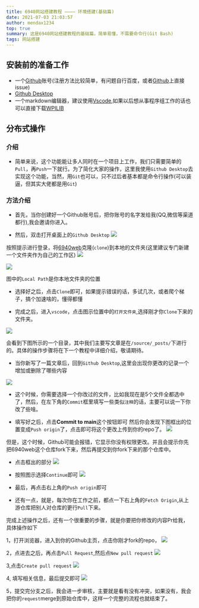 ```yaml
---
title: 6940网站搭建教程 ———— 环境搭建(基础篇)
date: 2021-07-03 21:03:57
author: mendax1234
top: true
summary: 这是6940网站搭建教程的基础篇，简单易懂，不需要命令行(Git Bash)
tags: 网站搭建
---
```


## 安装前的准备工作
- 一个[Github](https://github.com/)账号(注册方法比较简单，有问题自行百度，或者[Github](https://github.com/Team6940/Team6940.github.io)上直接issue)
- [Github Desktop](https://desktop.github.com/)
- 一个markdown编辑器，建议使用[Vscode](https://code.visualstudio.com/),如果以后想从事程序组工作的话也可以直接下载[WPILIB](https://github.com/wpilibsuite/allwpilib/releases)

## 分布式操作
### 介绍
- 简单来说，这个功能能让多人同时在一个项目上工作，我们只需要简单的`Pull`，再`Push`一下就行。为了简化大家的操作，这里我使用`Github Desktop`去实现这个功能，当然，用`Git`也可以，只不过后者基本都是命令行操作(可以装逼，但其实大佬都是用`Git`)

### 方法介绍
- 首先，当你创建好一个Github账号后，把你账号的名字发给我(QQ,微信等渠道都行),我会邀请你进入。

- 然后，双击打开桌面上的`Github Desktop`
![](https://pic.imgdb.cn/item/60e0643e5132923bf88d1504.jpg)

按照提示进行登录，将[6940web](https://github.com/Team6940/6940web)克隆(`clone`)到本地的文件夹(这里建议专门新建一个文件夹作为自己的工作区)
![](https://pic.imgdb.cn/item/60e066985132923bf89afed9.jpg)

![](https://pic.imgdb.cn/item/60e066985132923bf89afe66.jpg)

图中的`Local Path`是你本地文件夹的位置

- 选择好之后，点击`Clone`即可，如果提示错误的话，多试几次，或者爬个梯子，搞个加速啥的，懂得都懂

- 完成之后，进入`vscode`，点击图示位置中的`打开文件夹`,选择刚才你`Clone`下来的文件夹。

![](https://pic.imgdb.cn/item/60e068565132923bf8a63b80.jpg)

会看到下图所示的一个目录，其中我们主要写文章是在`/source/_posts/`下进行的。具体的操作步骤将在下一个教程中详细介绍，敬请期待。

- 当你新写了一篇文章后，回到`Github Desktop`,这里会出现你更改的记录一个增加或删除了哪些内容

![](https://pic.imgdb.cn/item/60e069e75132923bf8b042a1.jpg)

- 这个时候，你需要选择一个你改过的文件，比如我现在是5个文件全都选中了，然后，在左下角的`Commit`框里填写一些类似`注释`的话，主要可以说一下你改了些啥。

- 填写好之后，点击**Commit to main**这个按钮即可
然后你会发现下图框出的位置变成`Push origin`了，点击即可将这个更改上传到你的repo了。
![](https://pic.imgdb.cn/item/60e06afc5132923bf8b7559a.jpg)

但是，这个时候，Github可能会报错，它显示你没有权限更改。并且会提示你先把6940web这个仓库fork下来，然后再提交到你fork下来的那个仓库中。

- 点击框出的部分
![](https://pic.imgdb.cn/item/60e06ea75132923bf8d0a0a9.jpg)

- 按照图示选择`Continue`即可
  ![](https://pic.imgdb.cn/item/60e06f035132923bf8d31909.jpg)

- 最后，再点击右上角的`Push origin`即可

- 还有一点，就是，每次你在工作之前，都点一下右上角的`Fetch Origin`,从上游仓库把别人对仓库的更行`Pull`下来。

完成上述操作之后，还有一个很重要的步骤，就是你要把你修改的内容Pr给我，具体操作如下

1，打开浏览器，进入到你的Github主页，点击你刚才fork的repo，
![](https://pic.imgdb.cn/item/60e070165132923bf8db06df.jpg)

2，点进去之后，再点击`Pull Request`,然后点`New pull request`
![](https://pic.imgdb.cn/item/60e070455132923bf8dc5b33.jpg)

3,点击`Create pull request`
![](https://pic.imgdb.cn/item/60e071025132923bf8e1b7e4.jpg)

4, 填写相关信息，最后提交即可
![](https://pic.imgdb.cn/item/60e070da5132923bf8e091e2.jpg)

5，提交完分支之后，我会进一步审核，主要就是看有没有冲突，如果没有，我会把你的`request`merge到原始仓库中，这样一个完整的流程也就结束了。
